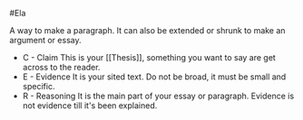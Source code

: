 #Ela 

A way to make a paragraph. It can also be extended or shrunk to make an argument or essay. 

- C - Claim 
This is your [[Thesis]], something you want to say are get across to the reader. 
- E - Evidence 
It is your sited text. Do not be broad, it must be small and specific. 
- R - Reasoning 
It is the main part of your essay or paragraph. Evidence is not evidence till it's been explained.